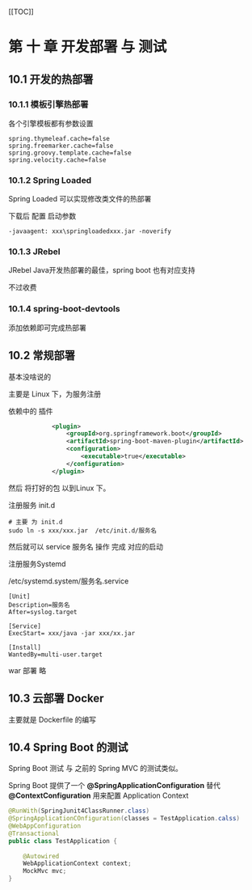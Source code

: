 [[TOC]]

# 第 十 章 开发部署 与 测试

## 10.1 开发的热部署

### 10.1.1 模板引擎热部署

各个引擎模板都有参数设置

```properties
spring.thymeleaf.cache=false
spring.freemarker.cache=false
spring.groovy.template.cache=false
spring.velocity.cache=false
```

### 10.1.2 Spring Loaded

Spring Loaded 可以实现修改类文件的热部署

下载后 配置 启动参数

`-javaagent: xxx\springloadedxxx.jar -noverify`

### 10.1.3 JRebel

JRebel  Java开发热部署的最佳，spring boot 也有对应支持

不过收费

### 10.1.4 spring-boot-devtools

添加依赖即可完成热部署

## 10.2 常规部署

基本没啥说的

主要是 Linux 下，为服务注册

依赖中的 插件

```xml
            <plugin>
                <groupId>org.springframework.boot</groupId>
                <artifactId>spring-boot-maven-plugin</artifactId>
                <configuration>
                    <executable>true</executable>
                </configuration>
            </plugin>
```

然后 将打好的包 以到Linux 下。

注册服务 init.d   

```shell
# 主要 为 init.d  
sudo ln -s xxx/xxx.jar  /etc/init.d/服务名
```

然后就可以 service 服务名 操作  完成 对应的启动

注册服务Systemd

/etc/systemd.system/服务名.service 

```
[Unit]
Description=服务名
After=syslog.target

[Service]
ExecStart= xxx/java -jar xxx/xx.jar

[Install]
WantedBy=multi-user.target
```

war 部署 略

## 10.3 云部署 Docker 

主要就是 Dockerfile 的编写

## 10.4 Spring Boot 的测试

Spring Boot 测试 与 之前的 Spring MVC 的测试类似。

Spring Boot 提供了一个 **@SpringApplicationConfiguration** 替代 **@ContextConfiguration** 用来配置 Application Context

```java
@RunWith(SpringJunit4ClassRunner.class)
@SpringApplicationCOnfiguration(classes = TestApplication.calss)
@WebAppConfiguration
@Transactional
public class TestApplication {
    
    @Autowired
    WebApplicationContext context;
    MockMvc mvc;
}
```





